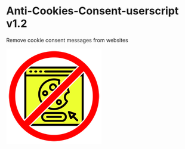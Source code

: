 # Anti-Cookies-Consent-userscript v1.2
Remove cookie consent messages from websites

![Image](https://github.com/WakeupNeo33/Anti-Cookies-Consent-userscript/raw/main/icon.png)

